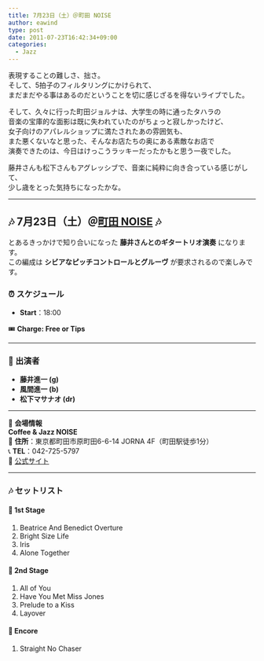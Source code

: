 ```yaml
---
title: 7月23日（土）＠町田 NOISE
author: eawind
type: post
date: 2011-07-23T16:42:34+09:00
categories:
  - Jazz
---
```

表現することの難しさ、拙さ。  
そして、5拍子のフィルタリングにかけられて、  
まだまだやる事はあるのだということを切に感じざるを得ないライブでした。

そして、久々に行った町田ジョルナは、大学生の時に通ったタハラの  
音楽の宝庫的な面影は既に失われていたのがちょっと寂しかったけど、  
女子向けのアパレルショップに満たされたあの雰囲気も、  
また悪くないなと思った、そんなお店たちの奥にある素敵なお店で  
演奏できたのは、今日はけっこうラッキーだったかもと思う一夜でした。

藤井さんも松下さんもアグレッシブで、音楽に純粋に向き合っている感じがして、  
少し歳をとった気持ちになったかな。

---

## **🎶 7月23日（土）＠[町田 NOISE](http://jazznoise.jimdo.com/) 🎶**

とあるきっかけで知り合いになった **藤井さんとのギタートリオ演奏** になります。  
この編成は **シビアなピッチコントロールとグルーヴ** が要求されるので楽しみです。

### ⏰ **スケジュール**
- **Start**：18:00  

🎟️ **Charge: Free or Tips**  

---

### 🎵 **出演者**
- **藤井進一 (g)**
- **風間進一 (b)**
- **松下マサナオ (dr)**

---

📍 **会場情報**  
**Coffee & Jazz NOISE**  
📌 **住所**：東京都町田市原町田6-6-14 JORNA 4F（町田駅徒歩1分）  
📞 **TEL**：042-725-5797  
🔗 [公式サイト](http://jazznoise.jimdo.com/)  

---

### 🎶 **セットリスト**
#### 🎵 **1st Stage**
1. Beatrice And Benedict Overture  
2. Bright Size Life  
3. Iris  
4. Alone Together  

#### 🎵 **2nd Stage**
1. All of You  
2. Have You Met Miss Jones  
3. Prelude to a Kiss  
4. Layover  

#### 🎵 **Encore**
1. Straight No Chaser  

